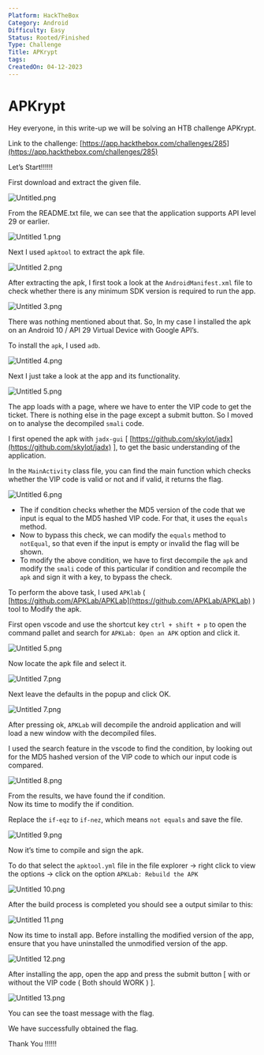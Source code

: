 ```yaml
---
Platform: HackTheBox
Category: Android
Difficulty: Easy
Status: Rooted/Finished
Type: Challenge
Title: APKrypt
tags: 
CreatedOn: 04-12-2023
---
```

# APKrypt

Hey everyone, in this write-up we will be solving an HTB challenge APKrypt.

Link to the challenge: [https://app.hackthebox.com/challenges/285](https://app.hackthebox.com/challenges/285)

  

Let’s Start!!!!!!

  

First download and extract the given file.

![Untitled.png](APKrypt/assets/Untitled.png)

From the README.txt file, we can see that the application supports API level 29 or earlier.

![Untitled 1.png](APKrypt/assets/Untitled%201.png)

Next I used `apktool` to extract the apk file.

![Untitled 2.png](APKrypt/assets/Untitled%202.png)

After extracting the apk, I first took a look at the `AndroidManifest.xml` file to check whether there is any minimum SDK version is required to run the app.

![Untitled 3.png](APKrypt/assets/Untitled%203.png)

There was nothing mentioned about that. So, In my case I installed the apk on an Android 10 / API 29 Virtual Device with Google API’s.

To install the `apk`, I used `adb`.

![Untitled 4.png](APKrypt/assets/Untitled%204.png)

Next I just take a look at the app and its functionality.

![Untitled 5.png](APKrypt/assets/Untitled%205.png)

The app loads with a page, where we have to enter the VIP code to get the ticket. There is nothing else in the page except a submit button. So I moved on to analyse the decompiled `smali` code.

I first opened the apk with `jadx-gui` [ [https://github.com/skylot/jadx](https://github.com/skylot/jadx) ], to get the basic understanding of the application.

In the `MainActivity` class file, you can find the main function which checks whether the VIP code is valid or not and if valid, it returns the flag.

![Untitled 6.png](APKrypt/assets/Untitled%206.png)

- The if condition checks whether the MD5 version of the code that we input is equal to the MD5 hashed VIP code. For that, it uses the `equals` method.
- Now to bypass this check, we can modify the `equals` method to `notEqual`, so that even if the input is empty or invalid the flag will be shown.
- To modify the above condition, we have to first decompile the `apk` and modify the `smali` code of this particular if condition and recompile the `apk` and sign it with a key, to bypass the check.

To perform the above task, I used `APKlab` ( [https://github.com/APKLab/APKLab](https://github.com/APKLab/APKLab) ) tool to Modify the apk.

First open vscode and use the shortcut key `ctrl + shift + p` to open the command pallet and search for `APKLab: Open an APK` option and click it.

![Untitled 5.png](APKey/assets/Untitled%205.png)

Now locate the apk file and select it.

![Untitled 7.png](APKrypt/assets/Untitled%207.png)

Next leave the defaults in the popup and click OK.

![Untitled 7.png](APKey/assets/Untitled%207.png)

After pressing ok, `APKLab` will decompile the android application and will load a new window with the decompiled files.

I used the search feature in the vscode to find the condition, by looking out for the MD5 hashed version of the VIP code to which our input code is compared.

![Untitled 8.png](APKrypt/assets/Untitled%208.png)

From the results, we have found the if condition.  
Now its time to modify the if condition.

Replace the `if-eqz` to `if-nez`, which means `not equals` and save the file.

![Untitled 9.png](APKrypt/assets/Untitled%209.png)

Now it’s time to compile and sign the apk.

To do that select the `apktool.yml` file in the file explorer → right click to view the options → click on the option `APKLab: Rebuild the APK`

![Untitled 10.png](APKrypt/assets/Untitled%2010.png)

After the build process is completed you should see a output similar to this:

![Untitled 11.png](APKrypt/assets/Untitled%2011.png)

Now its time to install app. Before installing the modified version of the app, ensure that you have uninstalled the unmodified version of the app.

![Untitled 12.png](APKrypt/assets/Untitled%2012.png)

After installing the app, open the app and press the submit button [ with or without the VIP code ( Both should WORK ) ].

![Untitled 13.png](APKrypt/assets/Untitled%2013.png)

You can see the toast message with the flag.

We have successfully obtained the flag.

  

  

Thank You !!!!!!